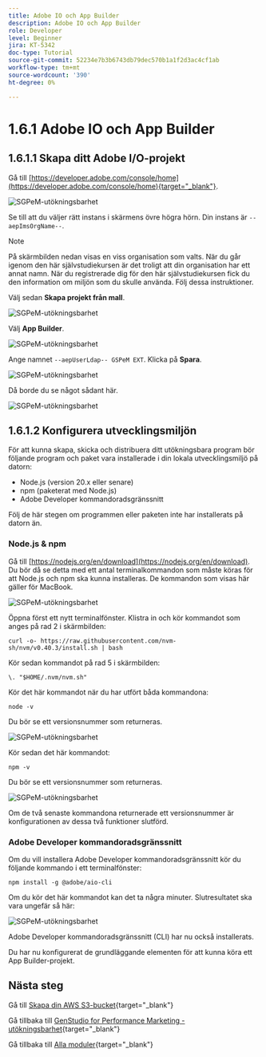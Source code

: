 ```yaml
---
title: Adobe IO och App Builder
description: Adobe IO och App Builder
role: Developer
level: Beginner
jira: KT-5342
doc-type: Tutorial
source-git-commit: 52234e7b3b6743db79dec570b1a1f2d3ac4cf1ab
workflow-type: tm+mt
source-wordcount: '390'
ht-degree: 0%

---
```


# 1.6.1 Adobe IO och App Builder

## 1.6.1.1 Skapa ditt Adobe I/O-projekt

Gå till [https://developer.adobe.com/console/home](https://developer.adobe.com/console/home){target="_blank"}.

![SGPeM-utökningsbarhet](./images/gspemext1.png)

Se till att du väljer rätt instans i skärmens övre högra hörn. Din instans är `--aepImsOrgName--`.

>[!NOTE]
>
> På skärmbilden nedan visas en viss organisation som valts. När du går igenom den här självstudiekursen är det troligt att din organisation har ett annat namn. När du registrerade dig för den här självstudiekursen fick du den information om miljön som du skulle använda. Följ dessa instruktioner.

Välj sedan **Skapa projekt från mall**.

![SGPeM-utökningsbarhet](./images/gspemext2.png)

Välj **App Builder**.

![SGPeM-utökningsbarhet](./images/gspemext4.png)

Ange namnet `--aepUserLdap-- GSPeM EXT`. Klicka på **Spara**.

![SGPeM-utökningsbarhet](./images/gspemext5.png)

Då borde du se något sådant här.

![SGPeM-utökningsbarhet](./images/gspemext6.png)

## 1.6.1.2 Konfigurera utvecklingsmiljön

För att kunna skapa, skicka och distribuera ditt utökningsbara program bör följande program och paket vara installerade i din lokala utvecklingsmiljö på datorn:

- Node.js (version 20.x eller senare)
- npm (paketerat med Node.js)
- Adobe Developer kommandoradsgränssnitt

Följ de här stegen om programmen eller paketen inte har installerats på datorn än.

### Node.js &amp; npm

Gå till [https://nodejs.org/en/download](https://nodejs.org/en/download). Du bör då se detta med ett antal terminalkommandon som måste köras för att Node.js och npm ska kunna installeras. De kommandon som visas här gäller för MacBook.

![SGPeM-utökningsbarhet](./images/gspemext7.png)

Öppna först ett nytt terminalfönster. Klistra in och kör kommandot som anges på rad 2 i skärmbilden:

`curl -o- https://raw.githubusercontent.com/nvm-sh/nvm/v0.40.3/install.sh | bash`

Kör sedan kommandot på rad 5 i skärmbilden:

`\. "$HOME/.nvm/nvm.sh"`

Kör det här kommandot när du har utfört båda kommandona:

`node -v`

Du bör se ett versionsnummer som returneras.

![SGPeM-utökningsbarhet](./images/gspemext8.png)

Kör sedan det här kommandot:

`npm -v`

Du bör se ett versionsnummer som returneras.

![SGPeM-utökningsbarhet](./images/gspemext9.png)

Om de två senaste kommandona returnerade ett versionsnummer är konfigurationen av dessa två funktioner slutförd.

### Adobe Developer kommandoradsgränssnitt

Om du vill installera Adobe Developer kommandoradsgränssnitt kör du följande kommando i ett terminalfönster:

`npm install -g @adobe/aio-cli`

Om du kör det här kommandot kan det ta några minuter. Slutresultatet ska vara ungefär så här:

![SGPeM-utökningsbarhet](./images/gspemext10.png)

Adobe Developer kommandoradsgränssnitt (CLI) har nu också installerats.

Du har nu konfigurerat de grundläggande elementen för att kunna köra ett App Builder-projekt.

## Nästa steg

Gå till [Skapa din AWS S3-bucket](./ex2.md){target="_blank"}

Gå tillbaka till [GenStudio for Performance Marketing - utökningsbarhet](./genstudioext.md){target="_blank"}

Gå tillbaka till [Alla moduler](./../../../overview.md){target="_blank"}
